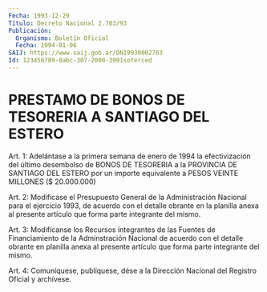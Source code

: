 ```yaml
---
Fecha: 1993-12-29
Título: Decreto Nacional 2.703/93
Publicación:
  Organismo: Boletín Oficial
  Fecha: 1994-01-06
SAIJ: https://www.saij.gob.ar/DN19930002703
Id: 123456789-0abc-307-2000-3991soterced
---
```

# PRESTAMO DE BONOS DE TESORERIA A SANTIAGO DEL ESTERO

<a id="1"></a>
Art.  1:  Adelántase  a  la primera semana de enero de 1994 la efectivización del último desembolso  de  BONOS  DE  TESORERIA a la PROVINCIA  DE  SANTIAGO  DEL  ESTERO  por un importe equivalente  a PESOS VEINTE MILLONES ($ 20.000.000)

<a id="2"></a>
Art. 2: Modificase el Presupuesto General de la Administración Nacional  para el ejercicio 1993, de acuerdo con el detalle obrante en  la  planilla   anexa  al  presente  artículo  que  forma  parte integrante del mismo.

<a id="3"></a>
Art. 3: Modifícanse los Recursos integrantes de las Fuentes de Financiamiento  de  la  Adminstración  Nacional  de  acuerdo con el detalle  obrante en planilla anexa al presente artículo  que  forma parte integrante del mismo.

<a id="4"></a>
Art.  4: Comuníquese, publíquese, dése a la Dirección Nacional del Registro Oficial y archívese.
